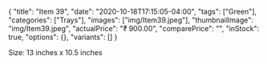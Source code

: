 {
    "title": "Item 39",
    "date": "2020-10-18T17:15:05-04:00",
    "tags": ["Green"],
    "categories": ["Trays"],
    "images": ["img/Item39.jpeg"],
    "thumbnailImage": "img/Item39.jpeg",
    "actualPrice": "₹ 900.00",
    "comparePrice": "",
    "inStock": true,
    "options": {},
    "variants": []
}

Size: 13 inches x 10.5 inches